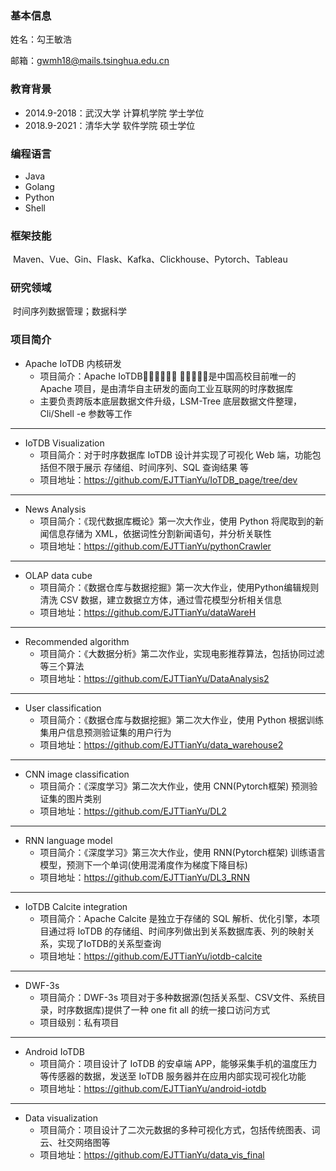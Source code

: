 ### 基本信息

姓名：勾王敏浩

邮箱：gwmh18@mails.tsinghua.edu.cn

### 教育背景

- 2014.9-2018：武汉大学 计算机学院    学士学位
- 2018.9-2021：清华大学 软件学院        硕士学位

### 编程语言

-  Java
-  Golang
- Python
- Shell

### 框架技能

​	Maven、Vue、Gin、Flask、Kafka、Clickhouse、Pytorch、Tableau

### 研究领域

​	时间序列数据管理；数据科学

### 项目简介

- Apache IoTDB 内核研发
  - 项目简介：Apache IoTDB􏰣􏰫􏰉􏰍􏰃􏰜 􏰬􏰎􏰭􏰮􏰯是中国高校目前唯一的 Apache 项目，是由清华自主研发的面向工业互联网的时序数据库
  - 主要负责跨版本底层数据文件升级，LSM-Tree 底层数据文件整理，Cli/Shell -e 参数等工作

------

- IoTDB Visualization
  - 项目简介：对于时序数据库 IoTDB 设计并实现了可视化 Web 端，功能包括但不限于展示 存储组、时间序列、SQL 查询结果 等
  - 项目地址：https://github.com/EJTTianYu/IoTDB_page/tree/dev

---

- News Analysis
  - 项目简介：《现代数据库概论》第一次大作业，使用 Python 将爬取到的新闻信息存储为 XML，依据词性分割新闻语句，并分析关联性
  - 项目地址：https://github.com/EJTTianYu/pythonCrawler

---

- OLAP data cube
  - 项目简介：《数据仓库与数据挖掘》第一次大作业，使用Python编辑规则清洗 CSV 数据，建立数据立方体，通过雪花模型分析相关信息
  - 项目地址：https://github.com/EJTTianYu/dataWareH

---

- Recommended algorithm
  - 项目简介：《大数据分析》第二次作业，实现电影推荐算法，包括协同过滤等三个算法
  - 项目地址：https://github.com/EJTTianYu/DataAnalysis2

---

- User classification
  - 项目简介：《数据仓库与数据挖掘》第二次大作业，使用 Python 根据训练集用户信息预测验证集的用户行为
  - 项目地址：https://github.com/EJTTianYu/data_warehouse2

---

- CNN image classification
  - 项目简介：《深度学习》第二次大作业，使用 CNN(Pytorch框架) 预测验证集的图片类别
  - 项目地址：https://github.com/EJTTianYu/DL2

---

- RNN language model
  - 项目简介：《深度学习》第三次大作业，使用 RNN(Pytorch框架) 训练语言模型，预测下一个单词(使用混淆度作为梯度下降目标)
  - 项目地址：https://github.com/EJTTianYu/DL3_RNN

---

- IoTDB Calcite integration
  - 项目简介：Apache Calcite 是独立于存储的 SQL 解析、优化引擎，本项目通过将 IoTDB 的存储组、时间序列做出到关系数据库表、列的映射关系，实现了IoTDB的关系型查询
  - 项目地址：https://github.com/EJTTianYu/iotdb-calcite

---

- DWF-3s
  - 项目简介：DWF-3s 项目对于多种数据源(包括关系型、CSV文件、系统目录，时序数据库)提供了一种 one fit all 的统一接口访问方式
  - 项目级别：私有项目

---

- Android IoTDB
  - 项目简介：项目设计了 IoTDB 的安卓端 APP，能够采集手机的温度压力等传感器的数据，发送至 IoTDB 服务器并在应用内部实现可视化功能
  - 项目地址：https://github.com/EJTTianYu/android-iotdb

---

- Data visualization
  - 项目简介：项目设计了二次元数据的多种可视化方式，包括传统图表、词云、社交网络图等
  - 项目地址：https://github.com/EJTTianYu/data_vis_final



